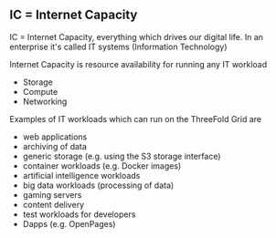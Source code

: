 ## IC = Internet Capacity

IC = Internet Capacity, everything which drives our digital life. In an enterprise it's called IT systems (Information Technology)

Internet Capacity is resource availability for running any IT workload
  - Storage
  - Compute 
  - Networking

Examples of IT workloads which can run on the ThreeFold Grid are
   - web applications
   - archiving of data
   - generic storage (e.g. using the S3 storage interface)
   - container workloads (e.g. Docker images)
   - artificial intelligence workloads
   - big data workloads (processing of data)
   - gaming servers
   - content delivery
   - test workloads for developers
   - Dapps (e.g. OpenPages)
